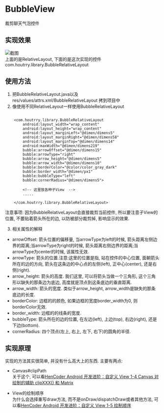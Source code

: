 # BubbleView
裁剪聊天气泡控件
## 实现效果
![截图](https://raw.githubusercontent.com/houtrry/BubbleView/master/img/Screenshot_2017-11-14-20-35-13.png)  
上面的是RelativeLayout, 下面的是这次实现的控件com.houtrry.library.BubbleRelativeLayout

## 使用方法

1. 把BubbleRelativeLayout.java以及res/values/attrs.xml/BubbleRelativeLayout 拷到项目中  
2. 像使用不同RelativeLayout一样使用BubbleRelativeLayout  

```

    <com.houtrry.library.BubbleRelativeLayout
        android:layout_width="wrap_content"
        android:layout_height="wrap_content"
        android:layout_marginLeft="@dimen/dimens5"
        android:layout_marginRight="@dimen/dimens58"
        android:layout_marginTop="@dimen/dimens14"
        android:maxWidth="@dimen/dimens219"
        bubble:arrowOffset="@dimen/dimens15"
        bubble:arrowType="right"
        bubble:arrow_height="@dimen/dimens5"
        bubble:arrow_width="@dimen/dimens10"
        bubble:borderColor="@color/color_gray_dark"
        bubble:border_width="@dimen/px1"
        bubble:bubbleType="left"
        bubble:cornerRadius="@dimen/dimens5">

		<!-- 这里放各种子View  -->
		.....

    </com.houtrry.library.BubbleRelativeLayout>

```

注意事项: 因为BubbleRelativeLayout会直接裁剪当前控件, 所以要注意子View的位置, 不要贴着箭头所在的边, 以防被部分裁剪掉, 影响显示的效果.  

3. 相关属性的解释  
* arrowOffset: 箭头位置的偏移量, 当arrowType为left的时候, 箭头距离左侧边界的距离;当arrowType为right的时候, 箭头距离右侧边界的距离;当arrowType为center的时候, 该属性无效.  
* arrowType: 箭头的位置.注意:这里的位置是指, 站在控件的中心位置, 面朝箭头所在的边的方向, 箭头在这条边的中心点的左侧(left), 正中心(center), 还是右侧(right).  
* arrow_height: 箭头的高度. 我们这里, 可以将箭头当做一个三角形, 这个三角形以缺失的那条边为底边, 高度就是顶点到这条底边的垂直距离.  
* arrow_width: 箭头的宽度. 类似于arrow_height, arrow_width是缺失的那条底边的长度.  
* borderColor: 边框的的颜色, 如果边框的宽度border_width为0, 则borderColor无效.  
* border_width: 边框的的线条的宽度.  
* bubbleType: 箭头所在的边的位置, 在左边(left), 上边(top), 右边(right), 还是下边(bottom).  
* cornerRadius: 四个顶点(左上, 右上, 左下, 右下)的圆角的半径.  

## 实现原理

实现的方法其实很简单, 并没有什么高大上的东西. 主要有两点:
* Canvas#clipPath  
    关于这个, 可以看[HenCoder Android 开发进阶：自定义 View 1-4 Canvas 对绘制的辅助 clipXXX() 和 Matrix](http://hencoder.com/ui-1-4/)  

* View的绘制顺序  
    为什么会选择重写draw方法, 而不是onDraw/dispatchDraw或者其他方法, 可以看[HenCoder Android 开发进阶：自定义 View 1-5 绘制顺序](http://hencoder.com/ui-1-5/)